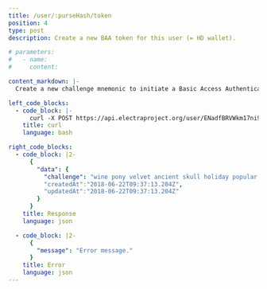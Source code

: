 ```yaml
---
title: /user/:purseHash/token
position: 4
type: post
description: Create a new BAA token for this user (= HD wallet).

# parameters:
#   - name:
#     content:

content_markdown: |-
  Create a new challenge mnemonic to initiate a Basic Access Authentication process.

left_code_blocks:
  - code_block: |-
      curl -X POST https://api.electraproject.org/user/ENadfBRVWkm17ni9AKmmAEvhUG54qJjB8J/token
    title: curl
    language: bash

right_code_blocks:
  - code_block: |2-
      {
        "data": {
          "challenge": "wine pony velvet ancient skull holiday popular spoon tobacco gravity weird universe file chat picnic joke plate law measure code swim silver teach area","purseHash":"ENadfBRVWkm17ni9AKmmAEvhUG54qJjB8J",
          "createdAt":"2018-06-22T09:37:13.204Z",
          "updatedAt":"2018-06-22T09:37:13.204Z"
        }
      }
    title: Response
    language: json

  - code_block: |2-
      {
        "message": "Error message."
      }
    title: Error
    language: json
---
```

